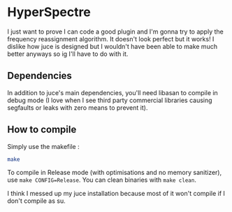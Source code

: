 # HyperSpectre
I just want to prove I can code a good plugin and I'm gonna try to apply the frequency reassignment algorithm. It doesn't look perfect but it works!
I dislike how juce is designed but I wouldn't have been able to make much better anyways so ig I'll have to do with it.

## Dependencies
In addition to juce's main dependencies, you'll need libasan to compile in debug mode (I love when I see third party commercial libraries causing segfaults or leaks with zero means to prevent it).

## How to compile
Simply use the makefile :
```sh
make
```

To compile in Release mode (with optimisations and no memory sanitizer), use `make CONFIG=Release`.
You can clean binaries with `make clean`.

I think I messed up my juce installation because most of it won't compile if I don't compile as su.
